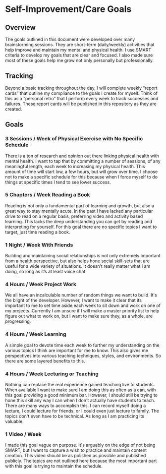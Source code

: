# Self-Improvement/Care Goals

## Overview
The goals outlined in this document were developed over many brainstorming sessions. They are short-term (daily/weekly) activities that help improve and maintain my mental and physical health. I use SMART criteria to develop my goals that are clear and focused. I also made sure most of these goals help me grow not only personally but professionally.

## Tracking
Beyond a basic tracking throughout the day, I will complete weekly “report cards” that outline my compliance to the goals I create for myself. Think of this as a “personal retro” that I perform every week to track successes and failures. These report cards will be published in this repository as they are created.

## Goals

### 3 Sessions / Week of Physical Exercise with No Specific Schedule
There is a ton of research and opinion out there linking physical health with mental health. I want to tap that by committing a number of sessions, of any meaningful length, each week to increasing my physical health. This amount of time will start low, a few hours, but will grow over time. I choose not to make a specific schedule for this because when I force myself to do things at specific times I tend to see lower success.

### 5 Chapters / Week Reading a Book
Reading is not only a fundamental part of learning and growth, but also a great way to stay mentally acute. In the past I have lacked any particular drive to read on a regular basis, preferring video and activity based learning. This lacks the deep understanding you can get by reading and interpreting for yourself. For this goal there are no specific topics I want to target, just time reading a book.

### 1 Night / Week With Friends
Building and maintaining social relationships is not only extremely important from a health perspective, but also helps hone social skill-sets that are useful for a wide variety of situations. It doesn’t really matter what I am doing, so long as it’s at least voice chat.

### 4 Hours / Week Project Work
We all have an incalculable number of random things we want to build. It's the blight of the developer. However, I want to make it  clear that its important to me to set time aside each week to sit down and work on one of my projects. Currently I am unsure if I will make a master priority list to help figure out what to work on, but I want to make sure they, as a whole, are progressing.

### 4 Hours / Week Learning
A simple goal to devote time each week to further my understanding on the various topics I think are important for me to know. This also gives me perspectives into various teaching techniques, styles, and environments. So there are some layered benefits to this.

### 4 Hours / Week Lecturing or Teaching
Nothing can replace the real experience gained teaching live to students. When available I want to make sure I am doing this as often as a can, with this goal providing a good minimum bar. However, I should still be trying to hone this skill any way I can when I don't actually have students to teach. There are many ways to accomplish this. I can record myself doing a lecture, I could lecture for friends, or I could even just lecture to family. The topics don't even have to be technical. As long as I am practicing its valuable.

### 1 Video / Week
I made this goal vague on purpose. It's arguably on the edge of not being SMART, but I want to capture a wish to practice and maintain content creation. This video should be as polished as possible and published publicly. The topics are not outlined here because the most important part with this goal is trying to maintain the schedule.

